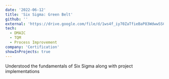 ```yaml
---
date: '2022-06-12'
title: 'Six Sigma: Green Belt'
github: ''
external: 'https://drive.google.com/file/d/1ws4f_iy70ZaTfieBaP83WdwwSSCAyQYc/view?usp=sharing'
tech:
  - DMAIC
  - TQM
  - Process Improvement
company: 'Certification'
showInProjects: true
---
```


Understood the fundamentals of Six Sigma along with project implementations

